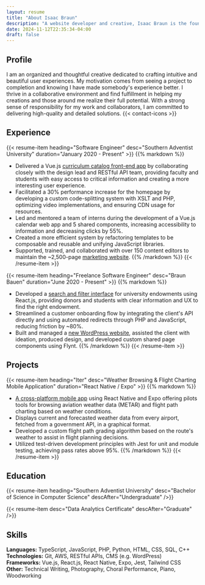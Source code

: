 ```yaml
---
layout: resume
title: "About Isaac Braun"
description: "A website developer and creative, Isaac Braun is the founder and leader of Braun Bauen."
date: 2024-11-12T22:35:34-04:00
draft: false
---
```


## Profile
I am an organized and thoughtful creative dedicated to crafting intuitive and beautiful user experiences.
My motivation comes from seeing a project to completion and knowing I have made somebody's experience better.
I thrive in a collaborative environment and find fulfillment in helping my creations and those around me realize their full potential.
With a strong sense of responsibility for my work and collaborators, I am committed to delivering high-quality and detailed solutions.
{{< contact-icons >}}

## Experience

{{< resume-item heading="Software Engineer" desc="Southern Adventist University" duration="January 2020 - Present" >}}
{{% markdown %}}
- Delivered a Vue.js [curriculum catalog front-end app](https://www.southern.edu/catalog/undergraduate.html#/programs) by
collaborating closely with the design lead and RESTful API team, providing faculty and students with easy access to critical
information and creating a more interesting user experience.
- Facilitated a 30% performance increase for the homepage by developing a custom code-splitting system with XSLT and PHP,
optimizing video implementations, and ensuring CDN usage for resources.
- Led and mentored a team of interns during the development of a Vue.js calendar web app and 5 shared components,
increasing accessibility to information and decreasing clicks by 55%.
- Created a more efficient system by refactoring templates to be composable and reusable and unifying JavaScript libraries.
- Supported, trained, and collaborated with over 150 content editors to maintain the ~2,500-page [marketing website](https://www.southern.edu).
{{% /markdown %}}
{{< /resume-item >}}

{{< resume-item heading="Freelance Software Engineer" desc="Braun Bauen" duration="June 2020 - Present" >}}
{{% markdown %}}
- Developed a [search and filter interface](https://www.southern.edu/advancement/development/named-endowments/index.html) for university endowments using React.js,
providing donors and students with clear information and UX to find the right endowment.
- Streamlined a customer onboarding flow by integrating the client's API directly and using automated redirects through PHP and JavaScript,
reducing friction by ~80%.
- Built and managed a [new WordPress website](https://www.tonguetiechattanooga.com), assisted the client with ideation, produced design,
and developed custom shared page components using Flynt.
{{% /markdown %}}
{{< /resume-item >}}

## Projects

{{< resume-item heading="Iter" desc="Weather Browsing & Flight Charting Mobile Application" duration="React Native / Expo" >}}
{{% markdown %}}
- [A cross-platform mobile app](https://github.com/isaacbraun/Iter) using React Native and Expo offering pilots tools for browsing aviation weather data (METAR) and flight path charting based on weather conditions.
- Displays current and forecasted weather data from every airport, fetched from a government API, in a graphical format.
- Developed a custom flight path grading algorithm based on the route's weather to assist in flight planning decisions.
- Utilized test-driven development principles with Jest for unit and module testing, achieving pass rates above 95%.
{{% /markdown %}}
{{< /resume-item >}}

## Education

{{< resume-item heading="Southern Adventist University" desc="Bachelor of Science in Computer Science" descAfter="Undergraduate" />}}

{{< resume-item desc="Data Analytics Certificate" descAfter="Graduate" />}}

## Skills

**Languages:** TypeScript, JavaScript, PHP, Python, HTML, CSS, SQL, C++\
**Technologies:** Git, AWS, RESTful APIs, CMS (e.g. WordPress)\
**Frameworks:** Vue.js, React.js, React Native, Expo, Jest, Tailwind CSS\
**Other:** Technical Writing, Photography, Choral Performance, Piano, Woodworking 
